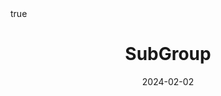 ---
order: 5
title: SubGroup
date: 2024-02-02
categories: [DATA MINING TECHS, 4.social media analytics]
tags: [Data Mining, Social Media, Social Network, Graph]
math: true
description: >-
  Based on the lecture “Social Media Analytics (2023-2)” by Prof. Byoung Gu Choi, Dept. of Data Science, The Grad. School, Kookmin Univ.
image:
  path: /_post_refer_img/DataMiningTechs/4.SocialMediaAnalytics/Thumbnail.jpg
---